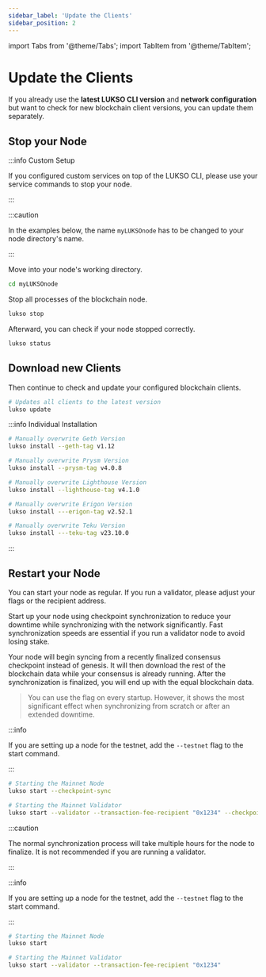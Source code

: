 ```yaml
---
sidebar_label: 'Update the Clients'
sidebar_position: 2
---
```


import Tabs from '@theme/Tabs';
import TabItem from '@theme/TabItem';

# Update the Clients

If you already use the **latest LUKSO CLI version** and **network configuration** but want to check for new blockchain client versions, you can update them separately.

## Stop your Node

:::info Custom Setup

If you configured custom services on top of the LUKSO CLI, please use your service commands to stop your node.

:::

:::caution

In the examples below, the name `myLUKSOnode` has to be changed to your node directory's name.

:::

Move into your node's working directory.

```bash
cd myLUKSOnode
```

Stop all processes of the blockchain node.

```bash
lukso stop
```

Afterward, you can check if your node stopped correctly.

```bash
lukso status
```

## Download new Clients

Then continue to check and update your configured blockchain clients.

```bash
# Updates all clients to the latest version
lukso update
```

:::info Individual Installation

```bash
# Manually overwrite Geth Version
lukso install --geth-tag v1.12

# Manually overwrite Prysm Version
lukso install --prysm-tag v4.0.8

# Manually overwrite Lighthouse Version
lukso install --lighthouse-tag v4.1.0

# Manually overwrite Erigon Version
lukso install ---erigon-tag v2.52.1

# Manually overwrite Teku Version
lukso install ---teku-tag v23.10.0
```

:::

## Restart your Node

You can start your node as regular. If you run a validator, please adjust your flags or the recipient address.

Start up your node using checkpoint synchronization to reduce your downtime while synchronizing with the network significantly. Fast synchronization speeds are essential if you run a validator node to avoid losing stake.

Your node will begin syncing from a recently finalized consensus checkpoint instead of genesis. It will then download the rest of the blockchain data while your consensus is already running. After the synchronization is finalized, you will end up with the equal blockchain data.

> You can use the flag on every startup. However, it shows the most significant effect when synchronizing from scratch or after an extended downtime.

<Tabs>
<TabItem value="checkpoint-sync" label="Checkpoint Synchronization">

:::info

If you are setting up a node for the testnet, add the `--testnet` flag to the start command.

:::

```sh
# Starting the Mainnet Node
lukso start --checkpoint-sync

# Starting the Mainnet Validator
lukso start --validator --transaction-fee-recipient "0x1234" --checkpoint-sync
```

  </TabItem>
  <TabItem value="regular-sync" label="Regular Synchronization">

:::caution

The normal synchronization process will take multiple hours for the node to finalize. It is not recommended if you are running a validator.

:::

:::info

If you are setting up a node for the testnet, add the `--testnet` flag to the start command.

:::

```bash
# Starting the Mainnet Node
lukso start

# Starting the Mainnet Validator
lukso start --validator --transaction-fee-recipient "0x1234"
```

  </TabItem>  
</Tabs>
